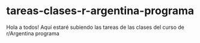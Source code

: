 # tareas-clases-r-argentina-programa

Hola a todos! Aquí estaré subiendo las tareas de las clases del curso de r/Argentina programa
 
